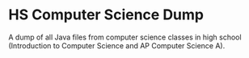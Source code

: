 # HS Computer Science Dump

A dump of all Java files from computer science classes in high school (Introduction to Computer Science and AP Computer Science A). 
